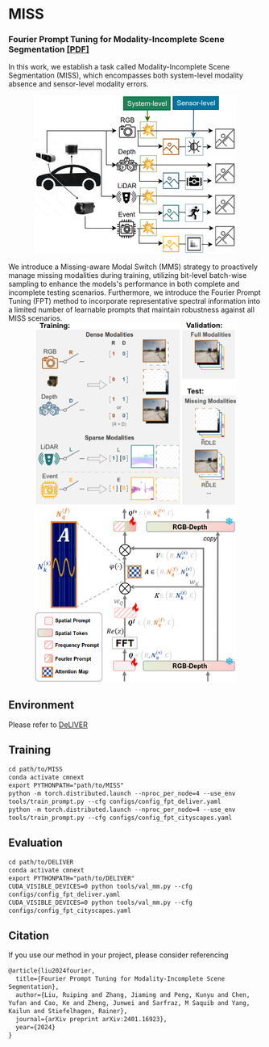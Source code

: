# MISS

### Fourier Prompt Tuning for Modality-Incomplete Scene Segmentation [[PDF]](https://arxiv.org/pdf/2401.16923)

In this work, we establish a task called Modality-Incomplete Scene Segmentation (MISS), which encompasses both system-level modality absence and sensor-level modality errors. 
<p align="center">
  <img src="figs/MISS.png" width="400">
</p>
We introduce a Missing-aware Modal Switch (MMS) strategy to proactively manage missing modalities during training, utilizing bit-level batch-wise sampling to enhance the models's performance in both complete and incomplete testing scenarios. Furthermore, we introduce the Fourier Prompt Tuning (FPT) method to incorporate representative spectral information into a limited number of learnable prompts that maintain robustness against all MISS scenarios. 
<div style="display:inline-block" align="center">
  <img src="figs/MMS.png" alt="image1" width="400">
  <img src="figs/FPT.png" alt="image2" width="400">
</div>

## Environment
Please refer to [DeLIVER](https://github.com/jamycheung/DELIVER)

## Training
```
cd path/to/MISS
conda activate cmnext
export PYTHONPATH="path/to/MISS"
python -m torch.distributed.launch --nproc_per_node=4 --use_env tools/train_prompt.py --cfg configs/config_fpt_deliver.yaml
python -m torch.distributed.launch --nproc_per_node=4 --use_env tools/train_prompt.py --cfg configs/config_fpt_cityscapes.yaml
```

## Evaluation
```
cd path/to/DELIVER
conda activate cmnext
export PYTHONPATH="path/to/DELIVER"
CUDA_VISIBLE_DEVICES=0 python tools/val_mm.py --cfg configs/config_fpt_deliver.yaml
CUDA_VISIBLE_DEVICES=0 python tools/val_mm.py --cfg configs/config_fpt_cityscapes.yaml
```

## Citation
If you use our method in your project, please consider referencing
```
@article{liu2024fourier,
  title={Fourier Prompt Tuning for Modality-Incomplete Scene Segmentation},
  author={Liu, Ruiping and Zhang, Jiaming and Peng, Kunyu and Chen, Yufan and Cao, Ke and Zheng, Junwei and Sarfraz, M Saquib and Yang, Kailun and Stiefelhagen, Rainer},
  journal={arXiv preprint arXiv:2401.16923},
  year={2024}
}

```
